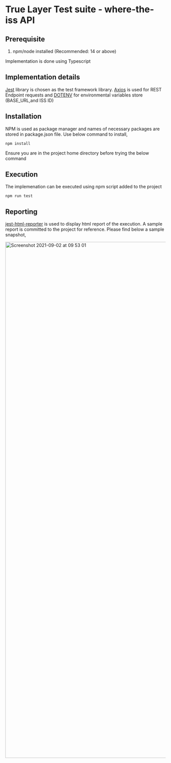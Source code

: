 # True Layer Test suite - where-the-iss API

## Prerequisite

1. npm/node installed (Recommended: 14 or above)

Implementation is done using Typescript

## Implementation details

[Jest](https://jestjs.io/) library is chosen as the test framework library. [Axios](https://axios-http.com/docs/intro) is used for REST Endpoint requests and [DOTENV](https://github.com/motdotla/dotenv#readme) for environmental variables store (BASE_URL,and ISS ID)

## Installation

NPM is used as package manager and names of necessary packages are stored in package.json file. Use below command to install,

    npm install

Ensure you are in the project home directory before trying the below command

## Execution

The implemenation can be executed using npm script added to the project

    npm run test

## Reporting

[jest-html-reporter](https://www.npmjs.com/package/jest-html-reporter) is used to display html report of the execution. A sample report is committed to the project for reference. Please find below a sample snapshot,

<img width="1618" alt="Screenshot 2021-09-02 at 09 53 01" src="https://user-images.githubusercontent.com/13304448/131814356-2251400f-6c79-42a5-a11f-e31eeb6d0b90.png">

